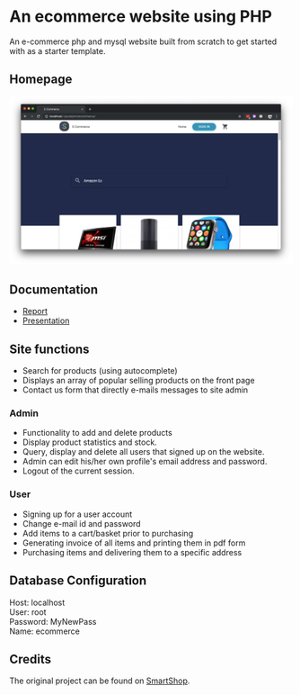 # An ecommerce website using PHP
An e-commerce php and mysql website built from scratch to get started with as a starter template.

## Homepage
![GUI](home.png)

## Documentation
* [Report](./Report.pdf)
* [Presentation](./project_presentation.pptx)

## Site functions
* Search for products (using autocomplete)
* Displays an array of popular selling products on the front page
* Contact us form that directly e-mails messages to site admin

### Admin
* Functionality to add and delete products
* Display product statistics and stock.
* Query, display and delete all users that signed up on the website.
* Admin can edit his/her own profile's email address and password.
* Logout of the current session.

### User
* Signing up for a user account
* Change e-mail id and password
* Add items to a cart/basket prior to purchasing
* Generating invoice of all items and printing them in pdf form
* Purchasing items and delivering them to a specific address

## Database Configuration

Host: localhost<br>
User: root<br>
Password: MyNewPass<br>
Name: ecommerce


## Credits
The original project can be found on [SmartShop](https://github.com/smakosh/Smartshop).
